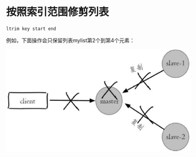 # 按照索引范围修剪列表

```text
ltrim key start end
```

例如，下面操作会只保留列表mylist第2个到第4个元素：

![](../../.gitbook/assets/image%20%28167%29.png)

